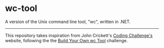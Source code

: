# wc-tool

A version of the Unix command line tool, "wc", written in .NET.

---

This repository takes inspiration from John Crickett's [Coding Challenge's](https://codingchallenges.fyi/) website, following the the [Build Your Own wc Tool](https://codingchallenges.fyi/challenges/challenge-wc) challenge. 
